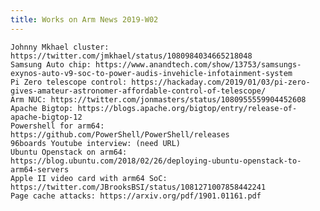 ```yaml
---
title: Works on Arm News 2019-W02
---
```

    Johnny Mkhael cluster: https://twitter.com/jmkhael/status/1080984034665218048
    Samsung Auto chip: https://www.anandtech.com/show/13753/samsungs-exynos-auto-v9-soc-to-power-audis-invehicle-infotainment-system
    Pi Zero telescope control: https://hackaday.com/2019/01/03/pi-zero-gives-amateur-astronomer-affordable-control-of-telescope/
    Arm NUC: https://twitter.com/jonmasters/status/1080955559904452608
    Apache Bigtop: https://blogs.apache.org/bigtop/entry/release-of-apache-bigtop-12
    Powershell for arm64: https://github.com/PowerShell/PowerShell/releases
    96boards Youtube interview: (need URL)
    Ubuntu Openstack on arm64: https://blog.ubuntu.com/2018/02/26/deploying-ubuntu-openstack-to-arm64-servers
    Apple II video card with arm64 SoC: https://twitter.com/JBrooksBSI/status/1081271007858442241
    Page cache attacks: https://arxiv.org/pdf/1901.01161.pdf
